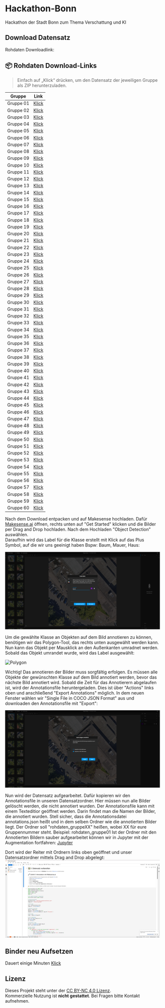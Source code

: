 # Hackathon-Bonn
Hackathon der Stadt Bonn zum Thema Verschattung und KI

## Download Datensatz
Rohdaten Downloadlink:   

## 📦 Rohdaten Download-Links

> Einfach auf „Klick“ drücken, um den Datensatz der jeweiligen Gruppe als ZIP herunterzuladen.

| Gruppe | Link |
|--------|------|
| Gruppe 01 | [Klick](https://mrzinken.duckdns.org/s/9Ck9LWp5gBzzfXe/download) |
| Gruppe 02 | [Klick](https://mrzinken.duckdns.org/s/G02) |
| Gruppe 03 | [Klick](https://mrzinken.duckdns.org/s/G03) |
| Gruppe 04 | [Klick](https://mrzinken.duckdns.org/s/G04) |
| Gruppe 05 | [Klick](https://mrzinken.duckdns.org/s/G05) |
| Gruppe 06 | [Klick](https://mrzinken.duckdns.org/s/G06) |
| Gruppe 07 | [Klick](https://mrzinken.duckdns.org/s/G07) |
| Gruppe 08 | [Klick](https://mrzinken.duckdns.org/s/G08) |
| Gruppe 09 | [Klick](https://mrzinken.duckdns.org/s/G09) |
| Gruppe 10 | [Klick](https://mrzinken.duckdns.org/s/G10) |
| Gruppe 11 | [Klick](https://mrzinken.duckdns.org/s/G11) |
| Gruppe 12 | [Klick](https://mrzinken.duckdns.org/s/G12) |
| Gruppe 13 | [Klick](https://mrzinken.duckdns.org/s/G13) |
| Gruppe 14 | [Klick](https://mrzinken.duckdns.org/s/G14) |
| Gruppe 15 | [Klick](https://mrzinken.duckdns.org/s/G15) |
| Gruppe 16 | [Klick](https://mrzinken.duckdns.org/s/G16) |
| Gruppe 17 | [Klick](https://mrzinken.duckdns.org/s/G17) |
| Gruppe 18 | [Klick](https://mrzinken.duckdns.org/s/G18) |
| Gruppe 19 | [Klick](https://mrzinken.duckdns.org/s/G19) |
| Gruppe 20 | [Klick](https://mrzinken.duckdns.org/s/G20) |
| Gruppe 21 | [Klick](https://mrzinken.duckdns.org/s/G21) |
| Gruppe 22 | [Klick](https://mrzinken.duckdns.org/s/G22) |
| Gruppe 23 | [Klick](https://mrzinken.duckdns.org/s/G23) |
| Gruppe 24 | [Klick](https://mrzinken.duckdns.org/s/G24) |
| Gruppe 25 | [Klick](https://mrzinken.duckdns.org/s/G25) |
| Gruppe 26 | [Klick](https://mrzinken.duckdns.org/s/G26) |
| Gruppe 27 | [Klick](https://mrzinken.duckdns.org/s/G27) |
| Gruppe 28 | [Klick](https://mrzinken.duckdns.org/s/G28) |
| Gruppe 29 | [Klick](https://mrzinken.duckdns.org/s/G29) |
| Gruppe 30 | [Klick](https://mrzinken.duckdns.org/s/G30) |
| Gruppe 31 | [Klick](https://mrzinken.duckdns.org/s/G31) |
| Gruppe 32 | [Klick](https://mrzinken.duckdns.org/s/G32) |
| Gruppe 33 | [Klick](https://mrzinken.duckdns.org/s/G33) |
| Gruppe 34 | [Klick](https://mrzinken.duckdns.org/s/G34) |
| Gruppe 35 | [Klick](https://mrzinken.duckdns.org/s/G35) |
| Gruppe 36 | [Klick](https://mrzinken.duckdns.org/s/G36) |
| Gruppe 37 | [Klick](https://mrzinken.duckdns.org/s/G37) |
| Gruppe 38 | [Klick](https://mrzinken.duckdns.org/s/G38) |
| Gruppe 39 | [Klick](https://mrzinken.duckdns.org/s/G39) |
| Gruppe 40 | [Klick](https://mrzinken.duckdns.org/s/G40) |
| Gruppe 41 | [Klick](https://mrzinken.duckdns.org/s/G41) |
| Gruppe 42 | [Klick](https://mrzinken.duckdns.org/s/G42) |
| Gruppe 43 | [Klick](https://mrzinken.duckdns.org/s/G43) |
| Gruppe 44 | [Klick](https://mrzinken.duckdns.org/s/G44) |
| Gruppe 45 | [Klick](https://mrzinken.duckdns.org/s/G45) |
| Gruppe 46 | [Klick](https://mrzinken.duckdns.org/s/G46) |
| Gruppe 47 | [Klick](https://mrzinken.duckdns.org/s/G47) |
| Gruppe 48 | [Klick](https://mrzinken.duckdns.org/s/G48) |
| Gruppe 49 | [Klick](https://mrzinken.duckdns.org/s/G49) |
| Gruppe 50 | [Klick](https://mrzinken.duckdns.org/s/G50) |
| Gruppe 51 | [Klick](https://mrzinken.duckdns.org/s/G51) |
| Gruppe 52 | [Klick](https://mrzinken.duckdns.org/s/G52) |
| Gruppe 53 | [Klick](https://mrzinken.duckdns.org/s/G53) |
| Gruppe 54 | [Klick](https://mrzinken.duckdns.org/s/G54) |
| Gruppe 55 | [Klick](https://mrzinken.duckdns.org/s/G55) |
| Gruppe 56 | [Klick](https://mrzinken.duckdns.org/s/G56) |
| Gruppe 57 | [Klick](https://mrzinken.duckdns.org/s/G57) |
| Gruppe 58 | [Klick](https://mrzinken.duckdns.org/s/G58) |
| Gruppe 59 | [Klick](https://mrzinken.duckdns.org/s/G59) |
| Gruppe 60 | [Klick](https://mrzinken.duckdns.org/s/G60) |



Nach dem Download entpacken und auf Makesense hochladen. Dafür [Makesense.ai](https://www.makesense.ai/) öffnen, rechts unten auf "Get Started" klicken und die Bilder per Drag and Drop hochladen. Nach dem Hochladen "Object Detection" auswählen.  
Daraufhin wird das Label für die Klasse erstellt mit Klick auf das Plus Symbol, auf die wir uns geeinigt haben Bspw: Baum, Mauer, Haus:  

![Label](images/makesense_label.PNG)  


Um die gewählte Klasse an Objekten auf dem Bild annotieren zu können, benötigen wir das Polygon-Tool, das rechts unten ausgewählt werden kann. Nun kann das Objekt per Mausklick an den Außenkanten umradnet werden. Sobald das Objekt umrandet wurde, wird das Label ausgewählt:

![Polygon](images/makesense_polygon.PNG)  


Wichtig! Das annotieren der Bilder muss sorgfältig erfolgen. Es müssen alle Objekte der gewünschten Klasse auf dem Bild annotiert werden, bevor das nächste Bild annotiert wird.
Sobald die Zeit für das Annotierern abgelaufen ist, wird der Annotationsfile heruntergeladen. Dies ist über "Actions" links oben und anschließend "Export Annotations" möglich. In dem neuen Fenster wählen wir "Single File in COCO JSON Format" aus und downloaden den Annotationsfile mit "Export":

![Export](images/makesense_export.PNG) 


Nun wird der Datensatz aufgearbeitet. Dafür kopieren wir den Annotationsfile in unseren Datensatzordner. Hier müssen nun alle Bilder gelöscht werden, die nicht annotiert wurden. Der Annotationsfile kann mit einem Texteditior geöffnet werden. Darin findet man die Namen der Bilder, die annotiert wurden. Stell sicher, dass die Annotationsdatei annotations.json heißt und in dem selben Ordner wie die annotierten Bilder liegt. Der Ordner soll "rohdaten_gruppeXX" heißen, wobei XX für eure Gruppennummer steht. Beispiel: rohdaten_gruppe01
Ist der Ordner mit den Annotierten Bildern sauber aufgearbeitet können wir in Jupyter mit der Augmentation fortfahren: [Jupyter](https://mybinder.org/v2/gh/MrZinken/Hackathon-Bonn/HEAD?labpath=jupyter%2FDatensatz.ipynb)  

Dort wird der Reiter mit Ordnern links oben geöffnet und unser Datensatzordner mittels Drag and Drop abgelegt:  
![Upload](images/jupyter_upload.PNG) 

## Binder neu Aufsetzen
Dauert einige Minuten
[Klick](https://mybinder.org/v2/gh/MrZinken/Hackathon-Bonn/HEAD?labpath=jupyter%2FDatensatz.ipynb)


## Lizenz

Dieses Projekt steht unter der [CC BY-NC 4.0 Lizenz](https://creativecommons.org/licenses/by-nc/4.0/).  
Kommerzielle Nutzung ist **nicht gestattet**. Bei Fragen bitte Kontakt aufnehmen.
